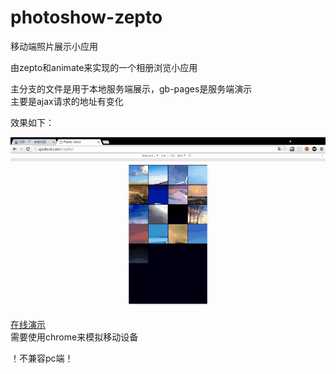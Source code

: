 # photoshow-zepto
移动端照片展示小应用  

由zepto和animate来实现的一个相册浏览小应用

主分支的文件是用于本地服务端展示，gb-pages是服务端演示  
主要是ajax请求的地址有变化  

效果如下：  

![img](https://raw.githubusercontent.com/jacecao/gif-img/master/photoshow-demo.gif)

[在线演示](https://jacecao.github.io/photoshow-zepto/)  
需要使用chrome来模拟移动设备

！不兼容pc端！
